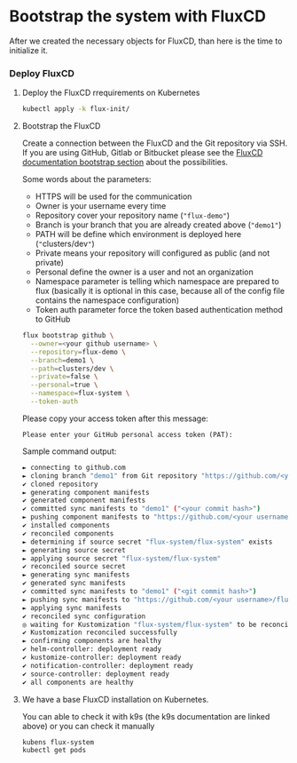 # Bootstrap the system with FluxCD

After we created the necessary objects for FluxCD, than here is the time to initialize it.

### Deploy FluxCD

1.  Deploy the FluxCD rrequirements on Kubernetes

    ```bash
    kubectl apply -k flux-init/
    ```
2.  Bootstrap the FluxCD

    Create a connection between the FluxCD and the Git repository via SSH. If you are using GitHub, Gitlab or Bitbucket please see the [FluxCD documentation bootstrap section](https://fluxcd.io/docs/cmd/flux\_bootstrap/) about the possibilities.

    Some words about the parameters:

    * HTTPS will be used for the communication
    * Owner is your username every time
    * Repository cover your repository name (`"flux-demo"`)
    * Branch is your branch that you are already created above (`"demo1"`)
    * PATH will be define which environment is deployed here (`"`clusters/dev`"`)
    * Private means your repository will configured as public (and not private)
    * Personal define the owner is a user and not an organization
    * Namespace parameter is telling which namespace are prepared to flux (basically it is optional in this case, because all of the config file contains the namespace configuration)
    * Token auth parameter force the token based authentication method to GitHub

    ```bash
    flux bootstrap github \
      --owner=<your github username> \
      --repository=flux-demo \
      --branch=demo1 \
      --path=clusters/dev \
      --private=false \
      --personal=true \
      --namespace=flux-system \
      --token-auth
    ```

    Please copy your access token after this message:

    `Please enter your GitHub personal access token (PAT):`

    Sample command output:

    ```bash
    ► connecting to github.com
    ► cloning branch "demo1" from Git repository "https://github.com/<your username>/flux-demo.git"
    ✔ cloned repository
    ► generating component manifests
    ✔ generated component manifests
    ✔ committed sync manifests to "demo1" ("<your commit hash>")
    ► pushing component manifests to "https://github.com/<your username>/flux-demo.git"
    ✔ installed components
    ✔ reconciled components
    ► determining if source secret "flux-system/flux-system" exists
    ► generating source secret
    ► applying source secret "flux-system/flux-system"
    ✔ reconciled source secret
    ► generating sync manifests
    ✔ generated sync manifests
    ✔ committed sync manifests to "demo1" ("<git commit hash>")
    ► pushing sync manifests to "https://github.com/<your username>/flux-demo.git"
    ► applying sync manifests
    ✔ reconciled sync configuration
    ◎ waiting for Kustomization "flux-system/flux-system" to be reconciled
    ✔ Kustomization reconciled successfully
    ► confirming components are healthy
    ✔ helm-controller: deployment ready
    ✔ kustomize-controller: deployment ready
    ✔ notification-controller: deployment ready
    ✔ source-controller: deployment ready
    ✔ all components are healthy
    ```
3.  We have a base FluxCD installation on Kubernetes.

    You can able to check it with k9s (the k9s documentation are linked above) or you can check it manually

    ```bash
    kubens flux-system
    kubectl get pods
    ```

##
